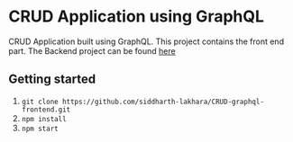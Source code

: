 # CRUD Application using GraphQL

CRUD Application built using GraphQL. This project contains the front end part. The Backend project can be found [here](https://github.com/siddharth-lakhara/CRUD-graphql-backend)

## Getting started
1. `git clone https://github.com/siddharth-lakhara/CRUD-graphql-frontend.git`
2. `npm install`
3. `npm start`
